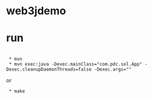 # web3jdemo



# run
```

 * mvn
 * mvn exec:java -Dexec.mainClass="com.pdc.sol.App" -Dexec.cleanupDaemonThreads=false -Dexec.args=""
```

 or

```
 * make
```
